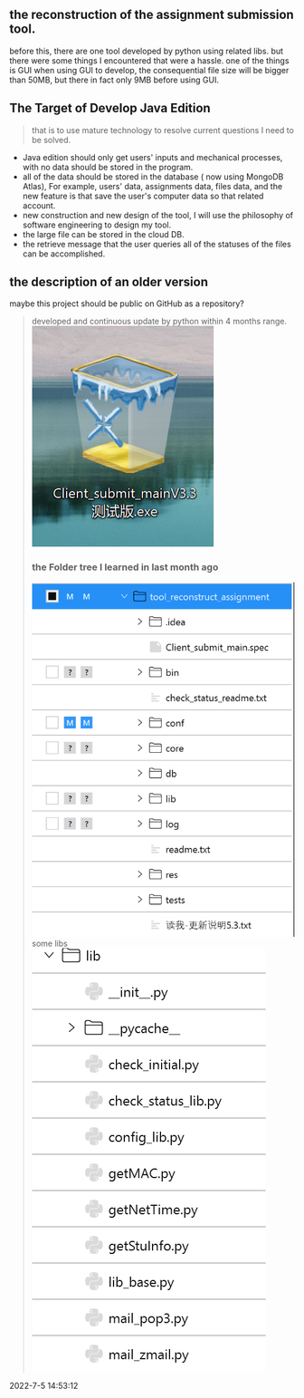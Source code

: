 
 ## the reconstruction of the assignment submission tool.
before this, there are one tool developed by python using related libs.
but there were some things I encountered that were a hassle. one of the things is GUI when using GUI to develop, the consequential file size will be bigger than 50MB, but there in fact only 9MB before using GUI.

## The Target of Develop Java Edition
> that is to use mature technology to resolve current questions I need to be solved.
- Java edition should only get users' inputs and mechanical processes, with no data should be stored in the program.
- all of the data should be stored in the database ( now using MongoDB Atlas), For example, users' data, assignments data, files data, and the new feature is that save the user's computer data so that related account.
- new construction and new design of the tool, I will use the philosophy of software engineering to design my tool.
- the large file can be stored in the cloud DB.
- the retrieve message that the user queries all of the statuses of the files can be accomplished.

## the description of an older version
maybe this project should be public on GitHub as a repository?
> developed and continuous update by python within 4 months range.
> ![](readme_md_files/eacca210-fc2d-11ec-9101-c54c4dd9fcf6.jpeg?v=1&type=image)
>### the Folder tree I learned in last month ago
>![](readme_md_files/76325cf0-fc2e-11ec-9101-c54c4dd9fcf6.jpeg?v=1&type=image)
>some libs![](readme_md_files/e8135900-fc2e-11ec-9101-c54c4dd9fcf6.jpeg?v=1&type=image)

2022-7-5 14:53:12
